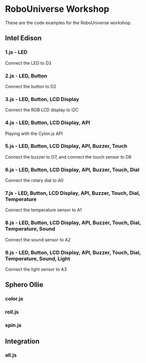 # RoboUniverse Workshop

These are the code examples for the RoboUniverse workshop.

## Intel Edison

### 1.js - LED

Connect the LED to D3

### 2.js - LED, Button

Connect the button to D2

### 3.js - LED, Button, LCD Display

Connect the RGB LCD display to I2C

### 4.js - LED, Button, LCD Display, API

Playing with the Cylon.js API

### 5.js - LED, Button, LCD Display, API, Buzzer, Touch

Connect the buzzer to D7, and connect the touch sensor to D8

### 6.js - LED, Button, LCD Display, API, Buzzer, Touch, Dial

Connect the rotary dial to A0

### 7.js - LED, Button, LCD Display, API, Buzzer, Touch, Dial, Temperature

Connect the temperature sensor to A1

### 8.js - LED, Button, LCD Display, API, Buzzer, Touch, Dial, Temperature, Sound

Connect the sound sensor to A2

### 9.js - LED, Button, LCD Display, API, Buzzer, Touch, Dial, Temperature, Sound, Light

Connect the light sensor to A3

## Sphero Ollie

### color.js

### roll.js

### spin.js

## Integration

### all.js
